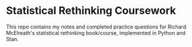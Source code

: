 # Statistical Rethinking Coursework

This repo contains my notes and completed practice questions for Richard McElreath's statistical rethinking book/course, implemented in Python and Stan.


